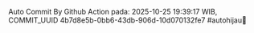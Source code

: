 Auto Commit By Github Action pada: 2025-10-25 19:39:17 WIB, COMMIT_UUID 4b7d8e5b-0bb6-43db-906d-10d070132fe7 #autohijau🗿
